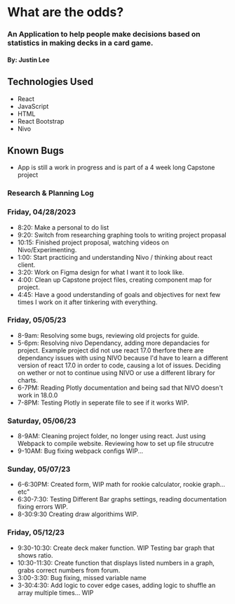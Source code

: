 # What are the odds?

### An Application to help people make decisions based on statistics in making decks in a card game.

#### By: Justin Lee 

## Technologies Used
* React
* JavaScript
* HTML 
* React Bootstrap
* Nivo

## Known Bugs
* App is still a work in progress and is part of a 4 week long Capstone project


### Research & Planning Log
### Friday, 04/28/2023
* 8:20: Make a personal to do list
* 9:20: Switch from researching graphing tools to writing project propasal
* 10:15: Finished project proposal, watching videos on Nivo/Experimenting.
* 1:00: Start practicing and understanding Nivo / thinking about react client.
* 3:20: Work on Figma design for what I want it to look like.
* 4:00: Clean up Capstone project files, creating component map for project.
* 4:45: Have a good understanding of goals and objectives for next few times I work on it after tinkering with everything.

### Friday, 05/05/23
* 8-9am: Resolving some bugs, reviewing old projects for guide.
* 5-6pm: Resolving nivo Dependancy, adding more depandacies for project.
Example project did not use react 17.0 therfore there are dependancy issues with using NIVO because I'd have to learn a different version of react 17.0 in order to code, causing a lot of issues. Deciding on wether or not to continue using NIVO or use a different library for charts.
* 6-7PM: Reading Plotly documentation and being sad that NIVO doesn't work in 18.0.0
* 7-8PM: Testing Plotly in seperate file to see if it works WIP.

### Saturday, 05/06/23

* 8-9AM: Cleaning project folder, no longer using react. Just using Webpack to compile website. Reviewing how to set up file strucutre
* 9-10AM: Bug fixing webpack configs WIP...

### Sunday, 05/07/23

* 6-6:30PM: Created form, WIP math for rookie calculator, rookie graph... etc"
* 6:30-7:30: Testing Different Bar graphs settings, reading documentation fixing errors WIP.
* 8-30:9:30 Creating draw algorithims WIP.

### Friday, 05/12/23
* 9:30-10:30: Create deck maker function. WIP Testing bar graph that shows ratio. 
* 10:30-11:30: Create function that displays listed numbers in a graph, grabs correct numbers from forum.
* 3:00-3:30: Bug fixing, missed variable name 
* 3-30:4:30: Add logic to cover edge cases,  adding logic to shuffle an array multiple times... WIP